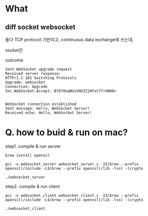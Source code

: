 # What 

## diff socket websocket 

둘다 TCP protocol 기반이고, continuous data exchange에 쓰는데, 

socket은 

outcome 
```
Sent WebSocket upgrade request
Received server response:
HTTP/1.1 101 Switching Protocols
Upgrade: websocket
Connection: Upgrade
Sec-WebSocket-Accept: Bt870eqNUsVHU3Z1Nfxt77+XWH0=


WebSocket connection established
Sent message: Hello, WebSocket Server!
Received echo: Hello, WebSocket Server!

```
# Q. how to buid & run on mac?

step1. compile & run server
```
brew install openssl

gcc -o websocket_server websocket_server.c -I$(brew --prefix openssl)/include -L$(brew --prefix openssl)/lib -lssl -lcrypto

./websocket_server
```


step2. compile & run client
```
gcc -o websocket_client websocket_client.c -I$(brew --prefix openssl)/include -L$(brew --prefix openssl)/lib -lssl -lcrypto

./websocket_client
```


